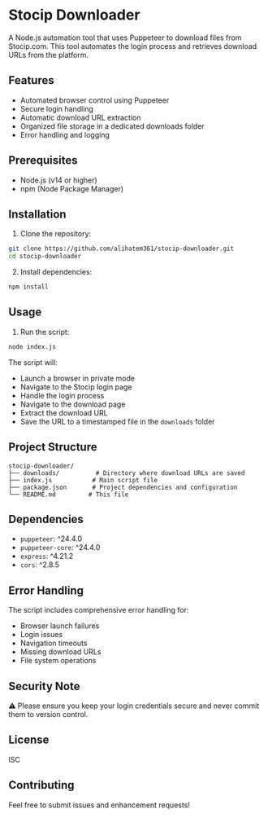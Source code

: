 # Stocip Downloader

A Node.js automation tool that uses Puppeteer to download files from Stocip.com. This tool automates the login process and retrieves download URLs from the platform.

## Features

- Automated browser control using Puppeteer
- Secure login handling
- Automatic download URL extraction
- Organized file storage in a dedicated downloads folder
- Error handling and logging

## Prerequisites

- Node.js (v14 or higher)
- npm (Node Package Manager)

## Installation

1. Clone the repository:
```bash
git clone https://github.com/alihatem361/stocip-downloader.git
cd stocip-downloader
```

2. Install dependencies:
```bash
npm install
```

## Usage

1. Run the script:
```bash
node index.js
```

The script will:
- Launch a browser in private mode
- Navigate to the Stocip login page
- Handle the login process
- Navigate to the download page
- Extract the download URL
- Save the URL to a timestamped file in the `downloads` folder

## Project Structure

```
stocip-downloader/
├── downloads/          # Directory where download URLs are saved
├── index.js           # Main script file
├── package.json       # Project dependencies and configuration
└── README.md         # This file
```

## Dependencies

- `puppeteer`: ^24.4.0
- `puppeteer-core`: ^24.4.0
- `express`: ^4.21.2
- `cors`: ^2.8.5

## Error Handling

The script includes comprehensive error handling for:
- Browser launch failures
- Login issues
- Navigation timeouts
- Missing download URLs
- File system operations

## Security Note

⚠️ Please ensure you keep your login credentials secure and never commit them to version control.

## License

ISC

## Contributing

Feel free to submit issues and enhancement requests! 